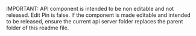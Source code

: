 IMPORTANT: 
API component is intended to be non editable and not released.
Edit Pin is false.
If the component is made editable and intended to be released, ensure the current api server folder replaces the parent folder of this readme file.